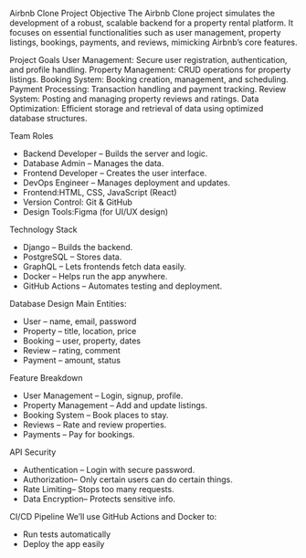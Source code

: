 Airbnb Clone Project
Objective
The Airbnb Clone project simulates the development of a robust, scalable backend for a property rental platform. It focuses on essential functionalities such as user management, property listings, bookings, payments, and reviews, mimicking Airbnb’s core features.

Project Goals
User Management: Secure user registration, authentication, and profile handling.
Property Management: CRUD operations for property listings.
Booking System: Booking creation, management, and scheduling.
Payment Processing: Transaction handling and payment tracking.
Review System: Posting and managing property reviews and ratings.
Data Optimization: Efficient storage and retrieval of data using optimized database structures.

 Team Roles
- Backend Developer – Builds the server and logic.
- Database Admin – Manages the data.
- Frontend Developer – Creates the user interface.
- DevOps Engineer – Manages deployment and updates.
- Frontend:HTML, CSS, JavaScript (React)
- Version Control: Git & GitHub
- Design Tools:Figma (for UI/UX design)
  
Technology Stack
- Django – Builds the backend.
- PostgreSQL – Stores data.
- GraphQL – Lets frontends fetch data easily.
- Docker – Helps run the app anywhere.
- GitHub Actions – Automates testing and deployment.

Database Design
Main Entities:
- User – name, email, password
- Property – title, location, price
- Booking – user, property, dates
- Review – rating, comment
- Payment – amount, status

Feature Breakdown
- User Management – Login, signup, profile.
- Property Management – Add and update listings.
- Booking System – Book places to stay.
- Reviews – Rate and review properties.
- Payments – Pay for bookings.

API Security
- Authentication – Login with secure password.
- Authorization– Only certain users can do certain things.
- Rate Limiting– Stops too many requests.
- Data Encryption– Protects sensitive info.

CI/CD Pipeline
We’ll use GitHub Actions and Docker to:
- Run tests automatically
- Deploy the app easily

